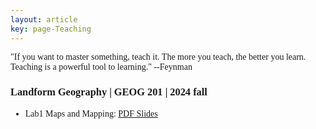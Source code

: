 ```yaml
---
layout: article
key: page-Teaching
---
```

<style>
    body {
        font-family: "Times New Roman", Times, serif;
    }
    .publication-title {
        font-weight: bold;
    }
    .publication-authors {
        font-style: italic;
    }
    .publication-date {
        font-style: normal;
    }
</style>

<div class="roman-font">
  "If you want to master something, teach it. The more you teach, the better you learn. Teaching is a powerful tool to learning." --Feynman
</div>

### Landform Geography | GEOG 201 | 2024 fall
- Lab1 Maps and Mapping: [PDF Slides](/Teaching_slides/Maps_and_Mapping.pdf)

